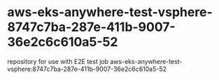 # aws-eks-anywhere-test-vsphere-8747c7ba-287e-411b-9007-36e2c6c610a5-52
repository for use with E2E test job aws-eks-anywhere-test-vsphere:8747c7ba-287e-411b-9007-36e2c6c610a5-52
